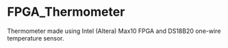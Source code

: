 # FPGA_Thermometer
Thermometer made using Intel (Altera) Max10 FPGA and DS18B20 one-wire temperature sensor.
